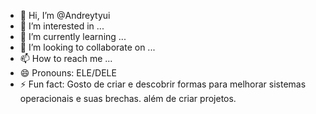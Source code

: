- 👋 Hi, I’m @Andreytyui
- 👀 I’m interested in ...
- 🌱 I’m currently learning ...
- 💞️ I’m looking to collaborate on ...
- 📫 How to reach me ...
- 😄 Pronouns: ELE/DELE
- ⚡ Fun fact: Gosto de criar e descobrir formas para melhorar sistemas operacionais e suas brechas. além de criar projetos.

<!---
Andreytyui/Andreytyui is a ✨ special ✨ repository because its `README.md` (this file) appears on your GitHub profile.
You can click the Preview link to take a look at your changes.
--->
